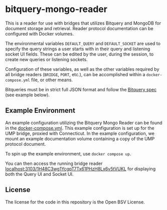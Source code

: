 # bitquery-mongo-reader

This is a reader for use with bridges that utilizes Bitquery and MongoDB for document storage and retrieval. Reader protocol documentation can be configured with Docker volumes.

The environmental variables ```DEFAULT_QUERY``` and ```DEFAULT_SOCKET``` are used to specify the query strings a user starts with in their query and listening socket UI fields. These can be edited by the user, during the session, to create new queries or listening sockets.

Configuration of these variables, as well as the other variables required by all bridge readers (`BRIDGE`, `PORT`, etc.), can be accomplished within a `docker-compose.yml` file, or other means.

Bitqueries must be in strict full JSON format and follow the [Bitquery spec](https://master--projectbabbage.netlify.app/docs/bridgeport/reference/bitquery) (see example below).

## Example Environment

An example configuration utilizing the Bitquery Mongo Reader can be found in the [docker-compose.yml](docker-compose.yml). This example configuration is set up for the UMP bridge, proxied with Connecticut. In the example configuration, we mount an example documentation volume containing a copy of the UMP protocol document.

To spin up the example environment, use `docker compose up`.

You can then access the running bridge reader [localhost:3103/1H48C3wg1YcgpT7Tx61PHzH8Lx6v5tVUKL](localhost:3103/1H48C3wg1YcgpT7Tx61PHzH8Lx6v5tVUKL) for displaying both the Query UI and Socket UI.

## License

The license for the code in this repository is the Open BSV License.
